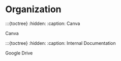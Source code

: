 # Organization

:::{toctree}
:hidden:
:caption: Canva

Canva <canva>

:::{toctree}
:hidden:
:caption: Internal Documentation

Google Drive <internal-documentation>